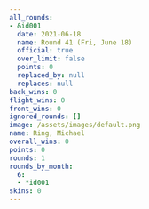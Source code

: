 ```yaml
---
all_rounds:
- &id001
  date: 2021-06-18
  name: Round 41 (Fri, June 18)
  official: true
  over_limit: false
  points: 0
  replaced_by: null
  replaces: null
back_wins: 0
flight_wins: 0
front_wins: 0
ignored_rounds: []
image: /assets/images/default.png
name: Ring, Michael
overall_wins: 0
points: 0
rounds: 1
rounds_by_month:
  6:
  - *id001
skins: 0
---
```

